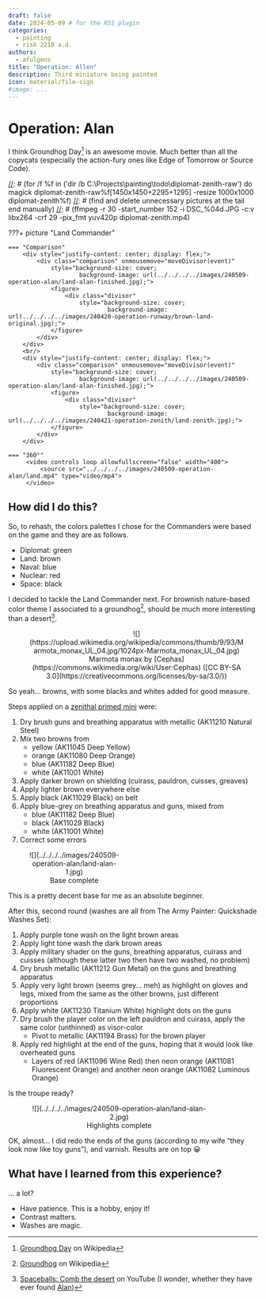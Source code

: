 ```yaml
---
draft: false
date: 2024-05-09 # for the RSS plugin
categories:
  - painting
  - risk 2210 a.d.
authors:
  - afulgens
title: "Operation: Allen"
description: Third miniature being painted
icon: material/file-sign
#image: ...
---
```


# Operation: Alan

I think Groundhog Day[^1] is an awesome movie. Much better than all the copycats (especially the action-fury ones like Edge of Tomorrow or Source Code).

<!-- more -->

[//]: # (360 view created with the following commands)
[//]: # (for /f %f in ('dir /b C:\Projects\painting\todo\diplomat-zenith-raw') do magick diplomat-zenith-raw\%f[1450x1450+2295+1295] -resize 1000x1000 diplomat-zenith\%f)
[//]: # (find and delete unnecessary pictures at the tail end manually)
[//]: # (ffmpeg -r 30 -start_number 152 -i DSC_%04d.JPG -c:v libx264 -crf 29 -pix_fmt yuv420p diplomat-zenith.mp4)

???+ picture "Land Commander"

    === "Comparison"
        <div style="justify-content: center; display: flex;">
            <div class="comparison" onmousemove="moveDivisor(event)"
                style="background-size: cover;
                        background-image: url(../../../../images/240509-operation-alan/land-alan-finished.jpg);">
                <figure>
                    <div class="divisor"
                        style="background-size: cover;
                                background-image: url(../../../../images/240420-operation-runway/brown-land-original.jpg);">
                </figure>
            </div>
        </div>
        <br/>
        <div style="justify-content: center; display: flex;">
            <div class="comparison" onmousemove="moveDivisor(event)"
                style="background-size: cover;
                        background-image: url(../../../../images/240509-operation-alan/land-alan-finished.jpg);">
                <figure>
                    <div class="divisor"
                        style="background-size: cover;
                                background-image: url(../../../../images/240421-operation-zenith/land-zenith.jpg);">
                </figure>
            </div>
        </div>

    === "360°"
         <video controls loop allowfullscreen="false" width="400">
             <source src="../../../../images/240509-operation-alan/land.mp4" type="video/mp4">
         </video>

## How did I do this?

So, to rehash, the colors palettes I chose for the Commanders were based on the game and they are as follows.

* Diplomat: green
* Land: brown
* Naval: blue
* Nuclear: red
* Space: black

I decided to tackle the Land Commander next. For brownish nature-based color theme I associated to a groundhog[^2], should be much more interesting than a desert[^3].

<figure markdown="span" style="text-align: center; width: 87%;">
    ![](https://upload.wikimedia.org/wikipedia/commons/thumb/9/93/Marmota_monax_UL_04.jpg/1024px-Marmota_monax_UL_04.jpg)
    <figcaption>Marmota monax by [Cephas](https://commons.wikimedia.org/wiki/User:Cephas) ([CC BY-SA 3.0](https://creativecommons.org/licenses/by-sa/3.0/))</figcaption>
</figure>

So yeah... browns, with some blacks and whites added for good measure.

Steps applied on a [zenithal primed mini](../../../04/21/operation-zenith) were:

1. Dry brush guns and breathing apparatus with metallic (AK11210 Natural Steel)
2. Mix two browns from
     - yellow (AK11045 Deep Yellow)
     - orange (AK11080 Deep Orange)
     - blue (AK11182 Deep Blue)
     - white (AK11001 White)
3. Apply darker brown on shielding (cuirass, pauldron, cuisses, greaves)
4. Apply lighter brown everywhere else
5. Apply black (AK11029 Black) on belt
6. Apply blue-grey on breathing apparatus and guns, mixed from
     - blue (AK11182 Deep Blue)
     - black (AK11029 Black)
     - white (AK11001 White)
7. Correct some errors

<figure markdown="span" style="text-align: center; width: 37%;">
    ![](../../../../images/240509-operation-alan/land-alan-1.jpg)
    <figcaption>Base complete</figcaption>
</figure>

This is a pretty decent base for me as an absolute beginner.

After this, second round (washes are all from The Army Painter: Quickshade Washes Set):

1. Apply purple tone wash on the light brown areas
2. Apply light tone wash the dark brown areas
3. Apply military shader on the guns, breathing apparatus, cuirass and cuisses (although these latter two then have two washed, no problem)
4. Dry brush metallic (AK11212 Gun Metal) on the guns and breathing apparatus
5. Apply very light brown (seems grey... meh) as highlight on gloves and legs, mixed from the same as the other browns, just different proportions
6. Apply white (AK11230 Titanium White) highlight dots on the guns
7. Dry brush the player color on the left pauldron and cuirass, apply the same color (unthinned) as visor-color
    - Pivot to metallic (AK11194 Brass) for the brown player
8. Apply red highlight at the end of the guns, hoping that it would look like overheated guns
    - Layers of red (AK11096 Wine Red) then neon orange (AK11081 Fluorescent Orange) and another neon orange (AK11082 Luminous Orange)

Is the troupe ready?

<figure markdown="span" style="text-align: center; width: 73%;">
    ![](../../../../images/240509-operation-alan/land-alan-2.jpg)
    <figcaption>Highlights complete</figcaption>
</figure>

OK, almost... I did redo the ends of the guns (according to my wife “they look now like toy guns”), and varnish. Results are on top 😀

## What have I learned from this experience?

... a lot?

* Have patience. This is a hobby, enjoy it!
* Contrast matters.
* Washes are magic.

[^1]: [Groundhog Day](https://en.wikipedia.org/wiki/Groundhog_Day_(film)) on Wikipedia
[^2]: [Groundhog](https://en.wikipedia.org/wiki/Groundhog) on Wikipedia
[^3]: [Spaceballs: Comb the desert](https://www.youtube.com/watch?v=g4OBUupicWg) on YouTube (I wonder, whether they have ever found [Alan](https://www.youtube.com/watch?v=xaPepCVepCg))